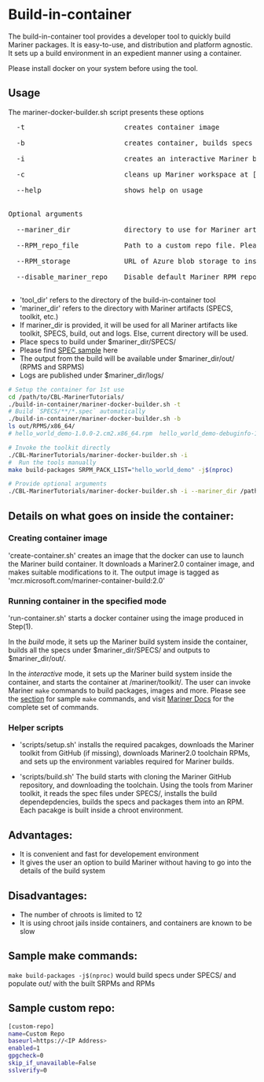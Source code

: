 # Build-in-container
The build-in-container tool provides a developer tool to quickly build Mariner packages. It is easy-to-use, and distribution and platform agnostic. It sets up a build environment in an expedient manner using a container.

Please install docker on your system before using the tool.

## Usage
The mariner-docker-builder.sh script presents these options <br />
<pre>
  -t                        creates container image <br />
  -b                        creates container, builds specs under [mariner_dir]/SPECS/, & places output under [mariner_dir]/out/ <br />
  -i                        creates an interactive Mariner build container <br />
  -c                        cleans up Mariner workspace at [mariner_dir], container images and instances <br />
  --help                    shows help on usage <br />

Optional arguments <br />
  --mariner_dir             directory to use for Mariner artifacts (SPECS, toolkit, ..). Default is the current directory <br />
  --RPM_repo_file           Path to a custom repo file. Please see the [section](https://github.com/microsoft/CBL-MarinerTutorials/tree/main/build-in-container#sample-custom-repo) for sample custom repo file  <br />
  --RPM_storage             URL of Azure blob storage to install RPMs from <br />
  --disable_mariner_repo    Disable default Mariner RPM repos. Default is 'false' <br />
</pre>

- 'tool_dir' refers to the directory of the build-in-container tool <br/>
- 'mariner_dir' refers to the directory with Mariner artifacts (SPECS, toolkit, etc.) <br/>
- If mariner_dir is provided, it will be used for all Mariner artifacts like toolkit, SPECS, build, out and logs. Else, current directory will be used. <br />
- Place specs to build under $mariner_dir/SPECS/ <br />
- Please find [SPEC sample](https://github.com/microsoft/CBL-MarinerTutorials/tree/main/SPECS) here <br />
- The output from the build will be available under $mariner_dir/out/ (RPMS and SRPMS) <br />
- Logs are published under $mariner_dir/logs/ <br />

``` bash
# Setup the container for 1st use
cd /path/to/CBL-MarinerTutorials/
./build-in-container/mariner-docker-builder.sh -t
# Build `SPECS/**/*.spec` automatically
./build-in-container/mariner-docker-builder.sh -b
ls out/RPMS/x86_64/
# hello_world_demo-1.0.0-2.cm2.x86_64.rpm  hello_world_demo-debuginfo-1.0.0-2.cm2.x86_64.rpm

# Invoke the toolkit directly
./CBL-MarinerTutorials/mariner-docker-builder.sh -i
#  Run the tools manually
make build-packages SRPM_PACK_LIST="hello_world_demo" -j$(nproc)

# Provide optional arguments
./CBL-MarinerTutorials/mariner-docker-builder.sh -i --mariner_dir /path/to/CBL-Mariner/  --RPM_storage https://az-storage-account.blob.core.windows.net/az-container/ --RPM_repo_file path/to/custom-repo.repo
```

## Details on what goes on inside the container:
### Creating container image
'create-container.sh' creates an image that the docker can use to launch the Mariner build container. It downloads a Mariner2.0 container image, and makes suitable modifications to it. The output image is tagged as 'mcr.microsoft.com/mariner-container-build:2.0'

### Running container in the specified mode
'run-container.sh' starts a docker container using the image produced in Step(1).

In the _build_ mode, it sets up the Mariner build system inside the container, builds all the specs under $mariner_dir/SPECS/ and outputs to $mariner_dir/out/.

In the _interactive_ mode, it sets up the Mariner build system inside the container, and starts the container at /mariner/toolkit/. The user can invoke Mariner `make` commands to build packages, images and more. Please see the [section](https://github.com/microsoft/CBL-MarinerTutorials/tree/main/buildInContainer/build-in-container#sample-make-commands) for sample `make` commands, and visit [Mariner Docs](https://github.com/microsoft/CBL-Mariner/blob/2.0/toolkit/docs/building/building.md) for the complete set of commands. 

### Helper scripts

- 'scripts/setup.sh' installs the required pacakges, downloads the Mariner toolkit from GitHub (if missing), downloads Mariner2.0 toolchain RPMs, and sets up the environment variables required for Mariner builds.

- 'scripts/build.sh' The build starts with cloning the Mariner GitHub repository, and downloading the toolchain. Using the tools from Mariner toolkit, it reads the spec files under SPECS/, installs the build dependepdencies, builds the specs and packages them into an RPM. Each pacakge is built inside a chroot environment.

## Advantages:
- It is convenient and fast for developement environment
- It gives the user an option to build Mariner without having to go into the details of the build system

## Disadvantages:
- The number of chroots is limited to 12
- It is using chroot jails inside containers, and containers are known to be slow

## Sample make commands:
`make build-packages -j$(nproc)` would build specs under SPECS/ and populate out/ with the built SRPMs and RPMs

## Sample custom repo:
``` bash
[custom-repo]
name=Custom Repo
baseurl=https://<IP Address>
enabled=1
gpgcheck=0
skip_if_unavailable=False
sslverify=0
```
